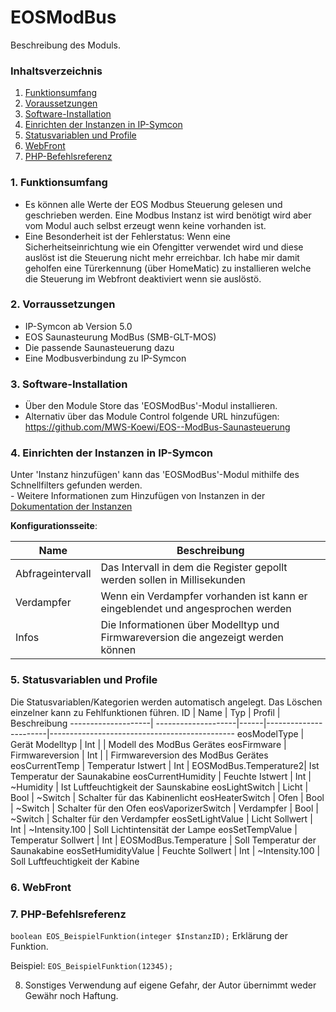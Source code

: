 # EOSModBus
Beschreibung des Moduls.

### Inhaltsverzeichnis

1. [Funktionsumfang](#1-funktionsumfang)
2. [Voraussetzungen](#2-voraussetzungen)
3. [Software-Installation](#3-software-installation)
4. [Einrichten der Instanzen in IP-Symcon](#4-einrichten-der-instanzen-in-ip-symcon)
5. [Statusvariablen und Profile](#5-statusvariablen-und-profile)
6. [WebFront](#6-webfront)
7. [PHP-Befehlsreferenz](#7-php-befehlsreferenz)

### 1. Funktionsumfang

* Es können alle Werte der EOS Modbus Steuerung gelesen und geschrieben werden. Eine Modbus Instanz ist wird benötigt wird aber vom Modul auch selbst erzeugt wenn keine vorhanden ist.
* Eine Besonderheit ist der Fehlerstatus: Wenn eine Sicherheitseinrichtung wie ein Ofengitter verwendet wird und diese auslöst ist die Steuerung nicht mehr erreichbar. Ich habe mir damit geholfen eine Türerkennung (über HomeMatic) zu installieren welche die Steuerung im Webfront deaktiviert wenn sie auslöstö.

### 2. Vorraussetzungen

- IP-Symcon ab Version 5.0
- EOS Saunasteurung ModBus (SMB-GLT-MOS)
- Die passende Saunasteuerung dazu
- Eine Modbusverbindung zu IP-Symcon 

### 3. Software-Installation

* Über den Module Store das 'EOSModBus'-Modul installieren. 
* Alternativ über das Module Control folgende URL hinzufügen: https://github.com/MWS-Koewi/EOS--ModBus-Saunasteuerung

### 4. Einrichten der Instanzen in IP-Symcon

 Unter 'Instanz hinzufügen' kann das 'EOSModBus'-Modul mithilfe des Schnellfilters gefunden werden.  
	- Weitere Informationen zum Hinzufügen von Instanzen in der [Dokumentation der Instanzen](https://www.symcon.de/service/dokumentation/konzepte/instanzen/#Instanz_hinzufügen)

__Konfigurationsseite__:

Name                | Beschreibung
------------------- | ---------------------------------------------------------------------------------
Abfrageintervall    | Das Intervall in dem die Register gepollt werden sollen in Millisekunden
Verdampfer          | Wenn ein Verdampfer vorhanden ist kann er eingeblendet und angesprochen werden
Infos               | Die Informationen über Modelltyp und Firmwareversion die angezeigt werden können

### 5. Statusvariablen und Profile

Die Statusvariablen/Kategorien werden automatisch angelegt. Das Löschen einzelner kann zu Fehlfunktionen führen.
ID                  | Name                | Typ  | Profil                | Beschreibung
--------------------| --------------------|------|-----------------------|----------------------------------------------
eosModelType        | Gerät Modelltyp     | Int  | 		         | Modell des ModBus Gerätes
eosFirmware         | Firmwareversion     | Int  | 		         | Firmwareversion des ModBus Gerätes
eosCurrentTemp      | Temperatur Istwert  | Int  | EOSModBus.Temperature2| Ist Temperatur der Saunakabine
eosCurrentHumidity  | Feuchte Istwert     | Int  | ~Humidity		 | Ist Luftfeuchtigkeit der Saunskabine
eosLightSwitch      | Licht               | Bool | ~Switch		 | Schalter für das Kabinenlicht
eosHeaterSwitch     | Ofen                | Bool | ~Switch		 | Schalter für den Ofen
eosVaporizerSwitch  | Verdampfer          | Bool | ~Switch		 | Schalter für den Verdampfer
eosSetLightValue    | Licht Sollwert      | Int  | ~Intensity.100	 | Soll Lichtintensität der Lampe
eosSetTempValue     | Temperatur Sollwert | Int  | EOSModBus.Temperature | Soll Temperatur der Saunakabine
eosSetHumidityValue | Feuchte Sollwert     | Int  | ~Intensity.100	 | Soll Luftfeuchtigkeit der Kabine

### 6. WebFront

### 7. PHP-Befehlsreferenz

`boolean EOS_BeispielFunktion(integer $InstanzID);`
Erklärung der Funktion.

Beispiel:
`EOS_BeispielFunktion(12345);`

8. Sonstiges
Verwendung auf eigene Gefahr, der Autor übernimmt weder Gewähr noch Haftung.
